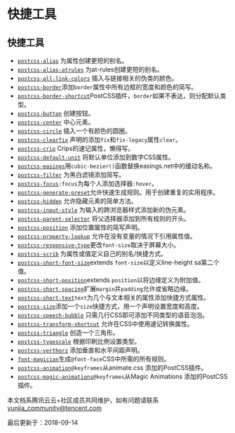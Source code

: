 # 快捷工具

## 快捷工具

- [`postcss-alias`](https://github.com/seaneking/postcss-alias) 为属性创建更短的别名。
- [`postcss-alias-atrules`](https://github.com/maximkoretskiy/postcss-alias-atrules) 为at-rules创建更短的别名。
- [`postcss-all-link-colors`](https://github.com/jedmao/postcss-all-link-colors) 插入与链接相关的伪类的颜色。
- [`postcss-border`](https://github.com/andrepolischuk/postcss-border)添加`border`属性中所有边框的宽度和颜色的简写。
- [`postcss-border-shortcut`](https://github.com/michelemazzucco/postcss-border-shortcut)PostCSS插件，`border`如果不表达，则分配默认类型。
- [`postcss-button`](https://github.com/francoisromain/postcss-button) 创建按钮。
- [`postcss-center`](https://github.com/jedmao/postcss-center) 中心元素。
- [`postcss-circle`](https://github.com/jedmao/postcss-circle) 插入一个有颜色的圆圈。
- [`postcss-clearfix`](https://github.com/seaneking/postcss-clearfix) 声明的添加`fix`和`fix-legacy`属性`clear`。
- [`postcss-crip`](https://github.com/johnie/postcss-crip) Crips的速记属性，懒得写。
- [`postcss-default-unit`](https://github.com/antyakushev/postcss-default-unit) 将默认单位添加到数字CSS属性。
- [`postcss-easings`](https://github.com/postcss/postcss-easings)用`cubic-bezier()`函数替换easings.net中的缓动名称。
- [`postcss-filter`](https://github.com/alanev/postcss-filter) 为黑白滤镜添加简写。
- [`postcss-focus`](https://github.com/postcss/postcss-focus)`:focus`为每个人添加选择器`:hover`。
- [`postcss-generate-preset`](https://github.com/simonsmith/postcss-generate-preset)允许快速生成规则。用于创建重复的实用程序。
- [`postcss-hidden`](https://github.com/lukelarsen/postcss-hidden) 允许隐藏元素的简单方法。
- [`postcss-input-style`](https://github.com/seaneking/postcss-input-style) 为输入的跨浏览器样式添加新的伪元素。
- [`postcss-parent-selector`](https://github.com/domwashburn/postcss-parent-selector) 将父选择器添加到所有规则的开头。
- [`postcss-position`](https://github.com/seaneking/postcss-position) 添加位置属性的简写声明。
- [`postcss-property-lookup`](https://github.com/simonsmith/postcss-property-lookup) 允许在没有变量的情况下引用属性值。
- [`postcss-responsive-type`](https://github.com/seaneking/postcss-responsive-type)更改`font-size`取决于屏幕大小。
- [`postcss-scrib`](https://github.com/sneakertack/postcss-scrib) 为属性或值定义自己的别名/快捷方式。
- [`postcss-short-font-size`](https://github.com/jonathantneal/postcss-short-font-size)extends `font-size`以定义line-height sa第二个值。
- [`postcss-short-position`](https://github.com/jonathantneal/postcss-short-position)extends `position`以将边缘定义为附加值。
- [`postcss-short-spacing`](https://github.com/jonathantneal/postcss-short-spacing)扩展`margin`并`padding`允许或省略边缘。
- [`postcss-short-text`](https://github.com/jonathantneal/postcss-short-text)`text`为几个与文本相关的属性添加快捷方式属性。
- [`postcss-size`](https://github.com/postcss/postcss-size)添加一个`size`快捷方式，用一个声明设置宽度和高度。
- [`postcss-speech-bubble`](https://github.com/archana-s/postcss-speech-bubble) 只需几行CSS即可添加不同类型的语音泡泡。
- [`postcss-transform-shortcut`](https://github.com/jonathantneal/postcss-transform-shortcut) 允许在CSS中使用速记转换属性。
- [`postcss-triangle`](https://github.com/jedmao/postcss-triangle) 创造一个三角形。
- [`postcss-typescale`](https://github.com/francoisromain/postcss-typescale) 根据印刷比例设置类型。
- [`postcss-verthorz`](https://github.com/davidhemphill/postcss-verthorz) 添加垂直和水平间距声明。
- [`font-magician`](https://github.com/jonathantneal/postcss-font-magician)生成`@font-face`CSS中所需的所有规则。
- [`postcss-animation`](https://github.com/zhouwenbin/postcss-animation)`@keyframes`从animate.css 添加的PostCSS插件。
- [`postcss-magic-animations`](https://github.com/nucliweb/postcss-magic-animations/)`@keyframes`从Magic Animations 添加的PostCSS插件。

本文档系腾讯云云+社区成员共同维护，如有问题请联系 yunjia_community@tencent.com

最后更新于：2018-09-14